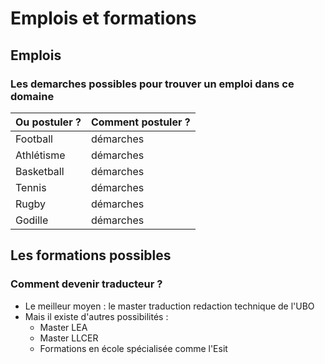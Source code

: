 # Emplois et formations

## Emplois

### Les demarches possibles pour trouver un emploi dans ce domaine

Ou postuler ? |Comment postuler ?
-------------| ----------------
Football     |  démarches
Athlétisme   | démarches
Basketball   | démarches
Tennis       | démarches
Rugby        | démarches
Godille      | démarches


## Les formations possibles

### Comment devenir traducteur ?

* Le meilleur moyen : le master traduction redaction technique de l'UBO
* Mais il existe d'autres possibilités :
     * Master LEA
     * Master LLCER
     * Formations en école spécialisée comme l'Esit

